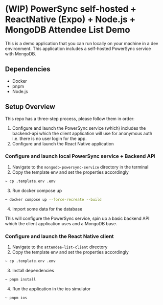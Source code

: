 # (WIP) PowerSync self-hosted + ReactNative (Expo) + Node.js + MongoDB Attendee List Demo  

This is a demo application that you can run locally on your machine in a dev environment. This application includes 
a self-hosted PowerSync service with MongoDB.

## Dependencies
- Docker
- pnpm
- Node.js

## Setup Overview
This repo has a three-step process, please follow them in order: 

1. Configure and launch the PowerSync service (which) includes the backend-api which the client application will 
use for anonymous auth i.e. there is no user login for the app.
2. Configure and launch the React Native application 

### Configure and launch local PowerSync service + Backend API

1. Navigate to the `mongodb-powersync-service` directory in the terminal
2. Copy the template env and set the properties accordingly
```bash
~ cp .template.env .env
```
3. Run docker compose up
```bash
~ docker compose up --force-recreate --build
```
4. Import some data for the database

This will configure the PowerSync service, spin up a basic backend API which the client application uses and a MongoDB 
base.

### Configure and launch the React Native client

1. Navigate to the `attendee-list-client` directory
2. Copy the template env and set the properties accordingly
```bash
~ cp .template.env .env
```
3. Install dependencies 
```bash
~ pnpm install
```
4. Run the application in the ios simulator
```bash
~ pnpm ios
```


